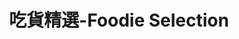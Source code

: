 ---
title: "吃貨精選-Foodie Selection"
description: "探索全台美食競賽，發現在地美味，品嚐競技精神"
keywords:
  - 美食競賽
  - 台灣美食
  - 美食精選
datePublished: "2025-06-30"
dateModified: "2025-07-01"
city: "宜蘭縣"
district: "冬山鄉"
award: "所有獎項"
year: "2024"
page: 1
count: 1

restaurants:
  - name: "花愛現小酒館"
    address: "宜蘭縣冬山鄉八仙一路117號往前20公尺"
    phone: "0934135691"
    geo: "24.661703502547546, 121.78345966391399"
    google_map: "https://maps.app.goo.gl/xS5Dqq8fPeUmuwny6"
    footinder: "https://footinder.com.tw/%E5%AE%9C%E8%98%AD%E7%B8%A3%E5%86%AC%E5%B1%B1%E9%84%89/938/"
    official: "https://www.facebook.com/lebistrodefleur/"
    award:
    - name: "500盤"
      year: "2024"
---